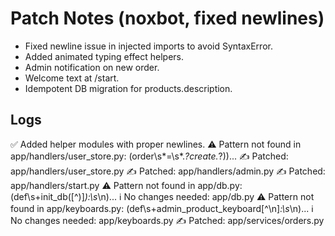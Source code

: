 # Patch Notes (noxbot, fixed newlines)

- Fixed newline issue in injected imports to avoid SyntaxError.
- Added animated typing effect helpers.
- Admin notification on new order.
- Welcome text at /start.
- Idempotent DB migration for products.description.

## Logs
✅ Added helper modules with proper newlines.
⚠️ Pattern not found in app/handlers/user_store.py: (order\s*=\s*.*?create.*?\))...
✍️ Patched: app/handlers/user_store.py
✍️ Patched: app/handlers/admin.py
✍️ Patched: app/handlers/start.py
⚠️ Pattern not found in app/db.py: (def\s+init_db\([^\)]*\):\s*\n)...
ℹ️ No changes needed: app/db.py
⚠️ Pattern not found in app/keyboards.py: (def\s+admin_product_keyboard[^\n]*:\s*\n)...
ℹ️ No changes needed: app/keyboards.py
✍️ Patched: app/services/orders.py